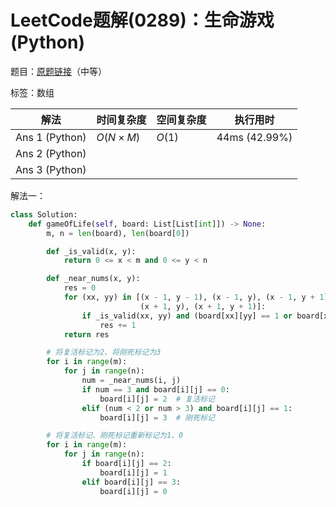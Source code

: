 # LeetCode题解(0289)：生命游戏(Python)

题目：[原题链接](https://leetcode-cn.com/problems/game-of-life/)（中等）

标签：数组

| 解法           | 时间复杂度 | 空间复杂度 | 执行用时      |
| -------------- | ---------- | ---------- | ------------- |
| Ans 1 (Python) | $O(N×M)$   | $O(1)$     | 44ms (42.99%) |
| Ans 2 (Python) |            |            |               |
| Ans 3 (Python) |            |            |               |

解法一：

```python
class Solution:
    def gameOfLife(self, board: List[List[int]]) -> None:
        m, n = len(board), len(board[0])

        def _is_valid(x, y):
            return 0 <= x < m and 0 <= y < n

        def _near_nums(x, y):
            res = 0
            for (xx, yy) in [(x - 1, y - 1), (x - 1, y), (x - 1, y + 1), (x, y - 1), (x, y + 1), (x + 1, y - 1),
                             (x + 1, y), (x + 1, y + 1)]:
                if _is_valid(xx, yy) and (board[xx][yy] == 1 or board[xx][yy] == 3):
                    res += 1
            return res

        # 将复活标记为2、将刚死标记为3
        for i in range(m):
            for j in range(n):
                num = _near_nums(i, j)
                if num == 3 and board[i][j] == 0:
                    board[i][j] = 2  # 复活标记
                elif (num < 2 or num > 3) and board[i][j] == 1:
                    board[i][j] = 3  # 刚死标记

        # 将复活标记、刚死标记重新标记为1、0
        for i in range(m):
            for j in range(n):
                if board[i][j] == 2:
                    board[i][j] = 1
                elif board[i][j] == 3:
                    board[i][j] = 0
```

